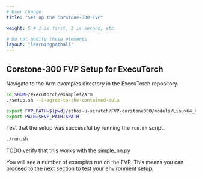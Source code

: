 ```yaml
---
# User change
title: "Set up the Corstone-300 FVP"

weight: 5 # 1 is first, 2 is second, etc.

# Do not modify these elements
layout: "learningpathall"
---
```


## Corstone-300 FVP Setup for ExecuTorch

Navigate to the Arm examples directory in the ExecuTorch repository.
```bash
cd $HOME/executorch/examples/arm
./setup.sh --i-agree-to-the-contained-eula
```

```bash
export FVP_PATH=${pwd}/ethos-u-scratch/FVP-corstone300/models/Linux64_GCC-9.3
export PATH=$FVP_PATH:$PATH
```
Test that the setup was successful by running the `run.sh` script.

```bash
./run.sh
```

TODO verify that this works with the simple_nn.py

You will see a number of examples run on the FVP. This means you can proceed to the next section to test your environment setup.
